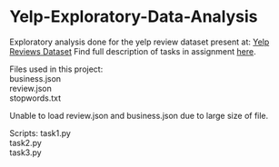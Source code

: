 # Yelp-Exploratory-Data-Analysis
Exploratory analysis done for the yelp review dataset present at: <a href="https://www.yelp.com/dataset">Yelp Reviews Dataset</a>
Find full description of tasks in assignment <a href="https://github.com/parul6695/Yelp-Exploratory-Data-Analysis/blob/master/Assignement1.pdf">here</a>.

Files used in this project:
<br>business.json
<br>review.json 
<br>stopwords.txt

Unable to load review.json and business.json due to large size of file.

Scripts:
task1.py<br>
task2.py<br>
task3.py<br>

